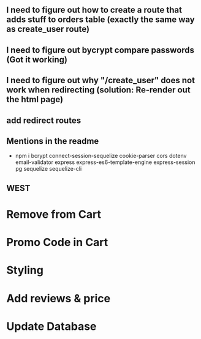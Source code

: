 ## I need to figure out how to create a route that adds stuff to orders table (exactly the same way as create_user route)

## I need to figure out bycrypt compare passwords (Got it working)

## I need to figure out why "/create_user" does not work when redirecting (solution: Re-render out the html page)

## add redirect routes

## Mentions in the readme

- npm i bcrypt connect-session-sequelize cookie-parser cors dotenv email-validator express express-es6-template-engine express-session pg sequelize sequelize-cli

## WEST

<!-- # Add to Cart -->

# Remove from Cart

<!-- # Display Cart Items -->

<!-- # Clear Cart Items -->

# Promo Code in Cart

<!-- # Add Home Link in Nav Menu -->

<!-- # Searchbar (if time) -->

<!-- # HTML Pages -->

<!-- # Update Password -->

# Styling

# Add reviews & price

# Update Database

<!-- # Email to Username -->
